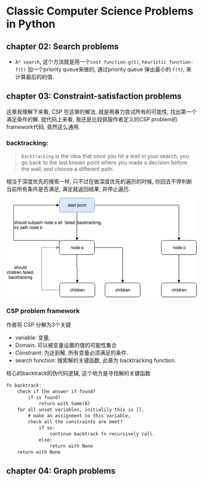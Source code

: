 # Classic Computer Science Problems in Python


## chapter 02: Search problems

* `A* search`, 这个方法就是用一个`cost function-g(t)`, `heuristic function-f(t)` 加一个priority queue来做的, 通过priority queue 弹出最小的 `f(t)`, 来计算最后的的值.


## chapter 03: Constraint-satisfaction problems
这章我理解下来看, CSP 在这章的解法, 就是用暴力尝试所有的可能性, 找出第一个满足条件的解. 就代码上来看, 我还是比较佩服作者定义的CSP problem的framework代码, 竟然这么通用.


### backtracking: 
> `Backtracking` is the idea that once you hit a wall in your search, you go back to the last known point where you made a decision before the wall, and choose a different path.

相当于深度优先的搜索一样, 只不过在做深度优先的遍历的时候, 你回去不停判断当前所有条件是否满足, 满足就返回结果, 并停止遍历. 

<img src="./assets/backtracking.png"/>


### CSP problem framework
作者将 CSP 分解为3个关键

* variable: 变量, 
* Domain: 可以被变量设置的值的可能性集合
* Constraint: 为达到解, 所有变量必须满足的条件.
* search function: 搜索解的关键函数, 此章为 backtracking function.

核心的backtrack的伪代码逻辑, 这个地方是寻找解的关键函数
```
fn backtrack:
    check if the answer if found?
        if is found?
            return with Some(A)
    for all unset variables, initialily this is [],
        # make an assignment to this variable,  
        check all the constraints are meet?
            if so:
                continue backtrack fn recursively call.
            else: 
                return with None
    return with None
```

## chapter 04: Graph problems

